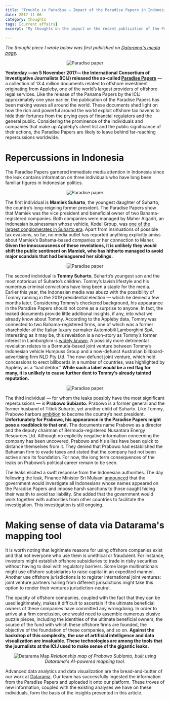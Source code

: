 ```yaml
---
title: "Trouble in Paradise — Impact of the Paradise Papers in Indonesia"
date: 2017-11-06
category: thoughts
tags: [current affairs]
excerpt: "My thoughts on the impact on the recent publication of the Paradise Papers in the Indonesian politics"

---
```


_The thought piece I wrote below was first published on [Datarama's media page](https://datarama.com/index.php/media/)._

<p style="text-align: center;">
<img src="https://www.revealnews.org/wp-content/uploads/2017/11/paradisepapers-740x419.jpg" alt="Paradise paper">
</p>

**Yesterday —on 5 November 2017— the International Consortium of Investigative Journalists (ICIJ) released the so-called [Paradise Papers](https://www.icij.org/investigations/paradise-papers/)** — a collection of 13.4 million documents related to offshore investment originating from Appleby, one of the world’s largest providers of offshore legal services. Like the release of the Panama Papers by the ICIJ approximately one year earlier, the publication of the Paradise Papers has been making waves all around the world. These documents shed light on how the rich and powerful around the world exploit offshore tax havens to hide their fortunes from the prying eyes of financial regulators and the general public. Considering the prominence of the individuals and companies that make up Appleby’s client list and the public significance of their actions, the Paradise Papers are likely to leave behind far-reaching repercussions worldwide.

# Repercussions in Indonesia

The Paradise Papers garnered immediate media attention in Indonesia since the leak contains information on three individuals who have long been familiar figures in Indonesian politics.


<p style="text-align: center;">
<img src="https://upload.wikimedia.org/wikipedia/id/thumb/e/e4/Mamiek_Soeharto_1964-1.jpg/220px-Mamiek_Soeharto_1964-1.jpg" alt="Paradise paper">
</p>

The first individual is **Mamiek Suharto**, the youngest daughter of Suharto, the country’s long-reigning former president. The Paradise Papers show that Mamiek was the vice president and beneficial owner of two Bahama-registered companies. Both companies were managed by Maher Algadri, an Indonesian businessman whose vehicle, Kodel Group, was [one of the largest conglomerates in Suharto era](https://www.forbes.com/sites/forbesasia/2014/03/03/indonesias-fahira-idris-takes-aim-with-her-popular-shooting-club/#1e03f268717e). Apart from insinuations of possible tax evasions, so far, no media outlet has reported anything explicitly amiss about Mamiek’s Bahama-based companies or her connection to Maher. **Given the innocuousness of these revelations, it is unlikely they would shift the public sentiment on Mamiek, who has hitherto managed to avoid major scandals that had beleaguered her siblings.**

<p style="text-align: center;">
<img src="https://awsimages.detik.net.id/visual/2016/09/15/d849668b-7840-456e-ba49-07f10cc6abab_169.jpg?w=650" alt="Paradise paper">
</p>

The second individual is **Tommy Suharto**, Suharto’s youngest son and the most notorious of Suharto’s children. Tommy’s lavish lifestyle and his numerous criminal convictions have long been a staple for the media. Earlier this year, the Indonesian media was abuzz with the possibility of Tommy running in the 2019 presidential election — which he denied a few months later. Considering Tommy’s checkered background, his appearance in the Paradise Papers should not come as a surprise to anyone. In fact, the leaked documents provide little additional insights, if any, into what we already know about Tommy. According to the Appleby data, Tommy was connected to two Bahama-registered firms, one of which was a former shareholder of the Italian luxury carmaker Automobili Lamborghini SpA. Interesting as it may be, this revelation is a non-story as Tommy’s former interest in Lamborghini is [widely known](http://www.independent.co.uk/news/business/vw-to-buy-lamborghini-from-son-of-suharto-1164653.html). A possibly more detrimental revelation relates to a Bermuda-based joint venture between Tommy’s Indonesian vehicle Humpuss Group and a now-defunct Australian billboard-advertising firm NLD Pty Ltd. The now-defunct joint venture, which held concessions to erect billboards in a number of countries, was highlighted by Appleby as a “bad debtor.” **While such a label would be a red flag for many, it is unlikely to cause further dent to Tommy’s already tainted reputation.**

<p style="text-align: center;">
<img src="https://upload.wikimedia.org/wikipedia/commons/6/62/Prabowo_Subianto_portrait.jpg" alt="Paradise paper">
</p>

The third individual — for whom the leaks possibly have the most significant repercussions — is **Prabowo Subianto.** Prabowo is a former general and the former husband of Titiek Suharto, yet another child of Suharto. Like Tommy, Prabowo harbors [ambition](https://jakartaglobe.id/context/prabowo-campaigns-anies-sandiaga-hints-hell-run-2019-presidential-election) to become the country’s next president. **Unfortunately for Prabowo, his appearance in the Paradise Papers might pose a roadblock to that end.** The documents name Prabowo as a director and the deputy chairman of Bermuda-registered Nusantara Energy Resources Ltd. Although no explicitly negative information concerning the company has been uncovered, Prabowo and his allies have been quick to distance themselves from it. They denied that Prabowo had established the Bahaman firm to evade taxes and stated that the company had not been active since its foundation. For now, the long term consequences of the leaks on Prabowo’s political career remain to be seen.

The leaks elicited a swift response from the Indonesian authorities. The day following the leak, Finance Minister Sri Mulyani [announced](https://www.cnnindonesia.com/ekonomi/20171106135533-78-253767/sri-mulyani-akan-memelototi-pajak-penghuni-paradise-papers?) that the government would investigate all Indonesians whose names appeared on the Paradise Papers and impose harsh sanctions to those caught hiding their wealth to avoid tax liability. She added that the government would work together with authorities from other countries to facilitate the investigation. This investigation is still ongoing.

# Making sense of data via Datarama's mapping tool

It is worth noting that legitimate reasons for using offshore companies exist and that not everyone who use them is unethical or fraudulent. For instance, investors might establish offshore subsidiaries to trade in risky securities without having to deal with regulatory barriers. Some large multinationals might use offshore subsidiaries to raise capital in an expedited manner. Another use offshore jurisdictions is to register international joint ventures: joint venture partners hailing from different jurisdictions might take this option to render their ventures jurisdiction-neutral.

The opacity of offshore companies, coupled with the fact that they can be used legitimately, makes it difficult to ascertain if the ultimate beneficial owners of these companies have committed any wrongdoing. In order to arrive at a firm conclusion, one would need to assemble numerous elusive puzzle pieces, including the identities of the ultimate beneficial owners, the source of the fund with which these offshore firms are founded, the objective of the foundation of these companies, and so on. **Against the backdrop of this complexity, the use of artificial intelligence and data visualization are invaluable. These technologies are among the tools that the journalists at the ICIJ used to make sense of the gigantic leaks.**

<p style="text-align: center;">
<img src="https://cdn-images-1.medium.com/max/1600/0*BTGjgXoBh87jxeyU." alt="Datarama Map">
<i>Relationship map of Prabowo Subianto, built using Datarama's AI-powered mapping tool.</i>
</p>

Advanced data analytics and data visualization are the bread-and-butter of our work at [Datarama](https://datarama.com/). Our team has successfully ingested the information from the Paradise Papers and uploaded it onto our platform. These troves of new information, coupled with the existing analyses we have on these individuals, form the basis of the insights presented in this article.
